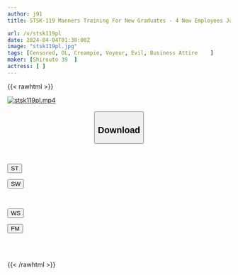 ```yaml
---
author: j91
title: STSK-119 Manners Training For New Graduates - 4 New Employees Joining The Company In 2024 - Power Harassment

url: /v/stsk119pl
date: 2024-04-04T01:30:00Z
image: "stsk119pl.jpg"
tags: [Censored, OL, Creampie, Voyeur, Evil, Business Attire	]
maker: [Shirouto 39  ]
actress: [ ]
---
```



{{< rawhtml >}}

<div class="video" data-videoid="bKBmpzr9bMiPZx0">
    <a href="javascript:;">
        <img src="/v/stsk119pl/stsk119pl.jpg" width="WIDTH" height="HEIGHT" alt="stsk119pl.mp4" loading="lazy">
    </a>
</div>

<script type="text/javascript" src="https://j91.asia/asset/on-demand-st.js"></script>

<br>
  <link rel="stylesheet" href="https://j91.asia/asset/bs5.css">
  
  <center>
  <button class="btn btn-primary" type="button" data-bs-toggle="collapse" data-bs-target=".multi-collapse" aria-expanded="false" aria-controls="multiCollapseExample1 multiCollapseExample2"><h2>Download</h2></button></center>
</p>
<div class="row">
  <div class="col">
    <div class="collapse multi-collapse" id="multiCollapseExample1">
      <div class="card card-body">
	      	      <br>
<div class="buttons">  
<p><a href="https://streamtape.to/v/bKBmpzr9bMiPZx0" target="_blank"><button class="btn-hover color-3"><i class="fa fa-download"></i> ST</button></a></p>
<p><a href="https://asnwish.com/8od1rdfri7cp" target="_blank"><button class="btn-hover color-2"><i class="fa fa-download"></i> SW</button></a></p></div>
    </div>
  </div>
</div>
  <div class="col">
    <div class="collapse multi-collapse" id="multiCollapseExample2">
      <div class="card card-body">
	      <br>
<div class="buttons">
<p><a href="https://wolfstream.tv/nlz0smsl5u6a"><button class="btn-hover color-9"><i class="fa fa-download"></i> WS</button></a></p>
<p><a href="https://filemoon.sx/d/2ozikwvwuq9e"><button class="btn-hover color-8"><i class="fa fa-download"></i> FM</button></a></p></div>
<br><br>
      </div>
    </div>
  </div>
</div>

{{< /rawhtml >}}